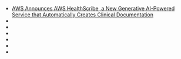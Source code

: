 - [AWS Announces AWS HealthScribe, a New Generative AI-Powered Service that Automatically Creates Clinical Documentation](https://press.aboutamazon.com/2023/7/aws-announces-aws-healthscribe-a-new-generative-ai-powered-service-that-automatically-creates-clinical-documentation)
- []()
- []()
- []()
- []()
- []()
- []()
